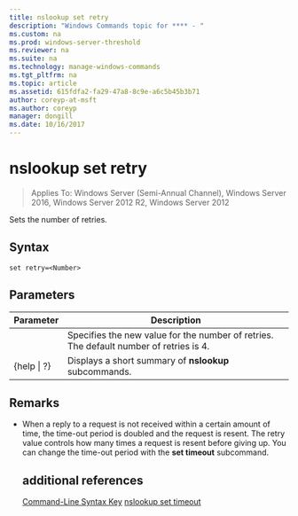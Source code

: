 ```yaml
---
title: nslookup set retry
description: "Windows Commands topic for **** - "
ms.custom: na
ms.prod: windows-server-threshold
ms.reviewer: na
ms.suite: na
ms.technology: manage-windows-commands
ms.tgt_pltfrm: na
ms.topic: article
ms.assetid: 615fdfa2-fa29-47a8-8c9e-a6c5b45b3b71
author: coreyp-at-msft
ms.author: coreyp
manager: dongill
ms.date: 10/16/2017
---
```

# nslookup set retry

>Applies To: Windows Server (Semi-Annual Channel), Windows Server 2016, Windows Server 2012 R2, Windows Server 2012

Sets the number of retries.
## Syntax
```
set retry=<Number>
```
## Parameters

|    Parameter    |                                      Description                                       |
|-----------------|----------------------------------------------------------------------------------------|
|    <Number>     | Specifies the new value for the number of retries. The default number of retries is 4. |
| {help &#124; ?} |                 Displays a short summary of **nslookup** subcommands.                  |

## Remarks
- When a reply to a request is not received within a certain amount of time, the time-out period is doubled and the request is resent. The retry value controls how many times a request is resent before giving up. You can change the time-out period with the **set timeout** subcommand.
  ## additional references
  [Command-Line Syntax Key](command-line-syntax-key.md)
  [nslookup set timeout](nslookup-set-timeout.md)
